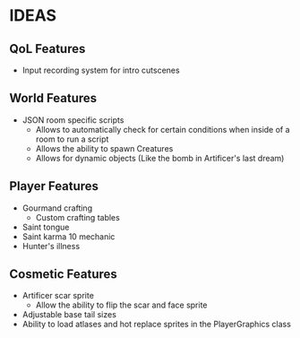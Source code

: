 # IDEAS
## QoL Features
- Input recording system for intro cutscenes

## World Features
- JSON room specific scripts
    - Allows to automatically check for certain conditions when inside of a room to run a script
    - Allows the ability to spawn Creatures
    - Allows for dynamic objects (Like the bomb in Artificer's last dream)

## Player Features
- Gourmand crafting
    - Custom crafting tables
- Saint tongue
- Saint karma 10 mechanic
- Hunter's illness

## Cosmetic Features
- Artificer scar sprite
    - Allow the ability to flip the scar and face sprite
- Adjustable base tail sizes
- Ability to load atlases and hot replace sprites in the PlayerGraphics class